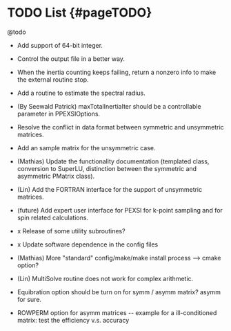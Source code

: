 TODO List   {#pageTODO}
=========
@todo
- Add support of 64-bit integer.
- Control the output file in a better way.
- When the inertia counting keeps failing, return a nonzero info to make
  the external routine stop.
- Add a routine to estimate the spectral radius.
- (By Seewald Patrick) maxTotalInertiaIter should be a controllable
  parameter in PPEXSIOptions.

- Resolve the conflict in data format between symmetric and unsymmetric
  matrices.
- Add an sample matrix for the unsymmetric case.
- (Mathias) Update the functionality documentation (templated class, conversion to SuperLU, distinction between the symmetric and asymmetric PMatrix class).
- (Lin) Add the FORTRAN interface for the support of unsymmetric matrices.
- (future) Add expert user interface for PEXSI for k-point sampling and for spin
  related calculations.
- x Release of some utility subroutines?
- x Update software dependence in the config files
- (Mathias) More "standard" config/make/make install process --> cmake option?
- (Lin) MultiSolve routine does not work for complex arithmetic.
- Equibration option should be turn on for symm / asymm matrix? asymm for sure.
- ROWPERM option for asymm matrices -- example for a ill-conditioned matrix: test the efficiency v.s. accuracy
